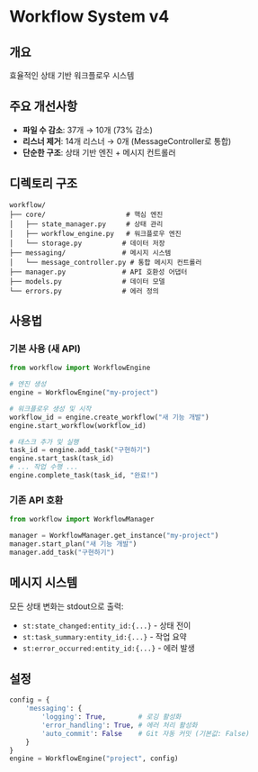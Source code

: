 # Workflow System v4

## 개요
효율적인 상태 기반 워크플로우 시스템

## 주요 개선사항
- **파일 수 감소**: 37개 → 10개 (73% 감소)
- **리스너 제거**: 14개 리스너 → 0개 (MessageController로 통합)
- **단순한 구조**: 상태 기반 엔진 + 메시지 컨트롤러

## 디렉토리 구조
```
workflow/
├── core/                    # 핵심 엔진
│   ├── state_manager.py     # 상태 관리
│   ├── workflow_engine.py   # 워크플로우 엔진
│   └── storage.py          # 데이터 저장
├── messaging/              # 메시지 시스템
│   └── message_controller.py # 통합 메시지 컨트롤러
├── manager.py              # API 호환성 어댑터
├── models.py               # 데이터 모델
└── errors.py               # 에러 정의
```

## 사용법

### 기본 사용 (새 API)
```python
from workflow import WorkflowEngine

# 엔진 생성
engine = WorkflowEngine("my-project")

# 워크플로우 생성 및 시작
workflow_id = engine.create_workflow("새 기능 개발")
engine.start_workflow(workflow_id)

# 태스크 추가 및 실행
task_id = engine.add_task("구현하기")
engine.start_task(task_id)
# ... 작업 수행 ...
engine.complete_task(task_id, "완료!")
```

### 기존 API 호환
```python
from workflow import WorkflowManager

manager = WorkflowManager.get_instance("my-project")
manager.start_plan("새 기능 개발")
manager.add_task("구현하기")
```

## 메시지 시스템
모든 상태 변화는 stdout으로 출력:
- `st:state_changed:entity_id:{...}` - 상태 전이
- `st:task_summary:entity_id:{...}` - 작업 요약
- `st:error_occurred:entity_id:{...}` - 에러 발생

## 설정
```python
config = {
    'messaging': {
        'logging': True,        # 로깅 활성화
        'error_handling': True, # 에러 처리 활성화
        'auto_commit': False    # Git 자동 커밋 (기본값: False)
    }
}
engine = WorkflowEngine("project", config)
```
